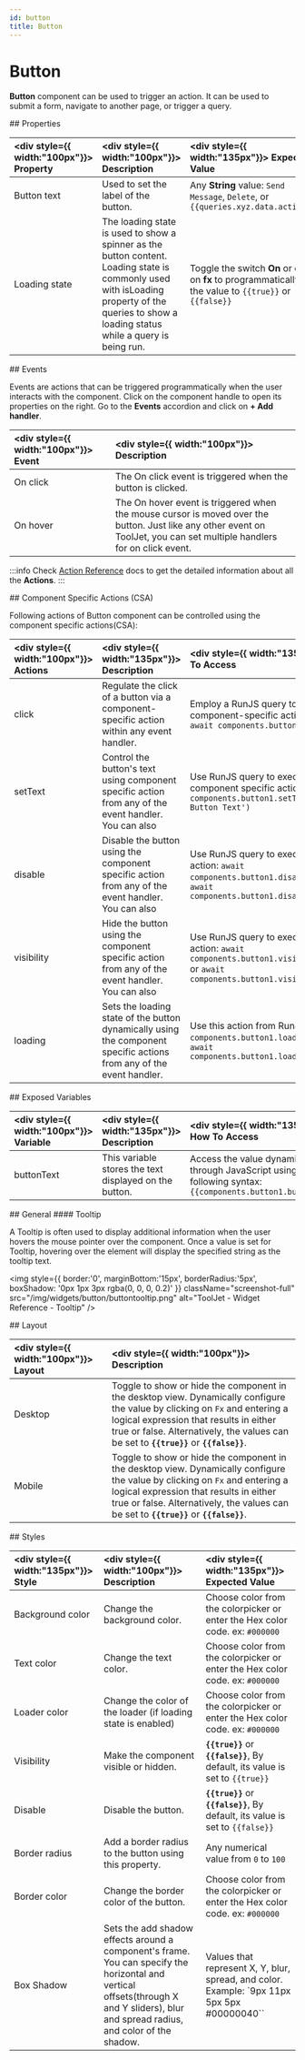 ```yaml
---
id: button
title: Button
---
```

# Button

**Button** component can be used to trigger an action. It can be used to submit a form, navigate to another page, or trigger a query.

<div>
## Properties

| <div style={{ width:"100px"}}> Property </div> | <div style={{ width:"100px"}}> Description </div> | <div style={{ width:"135px"}}> Expected Value </div> |
| :----------- | :----------- | :----------- |
| Button text | Used to set the label of the button. | Any **String** value: `Send Message`, `Delete`, or `{{queries.xyz.data.action}}` |
| Loading state | The loading state is used to show a spinner as the button content. Loading state is commonly used with isLoading property of the queries to show a loading status while a query is being run. | Toggle the switch **On** or click on **fx** to programmatically set the value to `{{true}}` or `{{false}}`  |

</div>

<div>
## Events

Events are actions that can be triggered programmatically when the user interacts with the component. Click on the component handle to open its properties on the right. Go to the **Events** accordion and click on **+ Add handler**.

| <div style={{ width:"100px"}}> Event </div> | <div style={{ width:"100px"}}> Description </div> |
| :----------- | :----------- |
| On click | The On click event is triggered when the button is clicked. |
| On hover | The On hover event is triggered when the mouse cursor is moved over the button. Just like any other event on ToolJet, you can set multiple handlers for on click event. |

:::info
Check [Action Reference](/docs/category/actions-reference) docs to get the detailed information about all the **Actions**.
:::

</div>

<div>
## Component Specific Actions (CSA)

Following actions of Button component can be controlled using the component specific actions(CSA):

| <div style={{ width:"100px"}}> Actions </div> | <div style={{ width:"135px"}}> Description </div> | <div style={{ width:"135px"}}> How To Access </div> |
| :----------- | :----------- | :--------|
| click | Regulate the click of a button via a component-specific action within any event handler. | Employ a RunJS query to execute component-specific actions such as `await components.button1.click()` |
| setText | Control the button's text using component specific action from any of the event handler. You can also | Use RunJS query to execute component specific actions: `await components.button1.setText('New Button Text')` |
| disable |  Disable the button using the component specific action from any of the event handler. You can also | Use RunJS query to execute this action: `await components.button1.disable(true)` or `await components.button1.disable(false)` |
| visibility | Hide the button using the component specific action from any of the event handler. You can also| Use RunJS query to execute this action: `await components.button1.visibility(true)` or `await components.button1.visibility(false)` |
| loading | Sets the loading state of the button dynamically using the component specific actions from any of the event handler. | Use this action from RunJS: `await components.button1.loading(true)` or `await components.button1.loading(false)` |

</div>

<div>
## Exposed Variables

| <div style={{ width:"100px"}}> Variable </div> | <div style={{ width:"135px"}}> Description </div> | <div style={{ width:"135px"}}> How To Access </div> |
| :----------- | :----------- | :---------- |
| buttonText | This variable stores the text displayed on the button. | Access the value dynamically through JavaScript using the following syntax: `{{components.button1.buttonText}}` |

</div>

<div>
## General
#### Tooltip

A Tooltip is often used to display additional information when the user hovers the mouse pointer over the component. Once a value is set for Tooltip, hovering over the element will display the specified string as the tooltip text.

<div style={{textAlign: 'left'}}>

<img style={{ border:'0', marginBottom:'15px', borderRadius:'5px', boxShadow: '0px 1px 3px rgba(0, 0, 0, 0.2)' }} className="screenshot-full" src="/img/widgets/button/buttontooltip.png" alt="ToolJet - Widget Reference - Tooltip" />

</div>

</div>

<div>
## Layout

| <div style={{ width:"100px"}}> Layout </div> | <div style={{ width:"100px"}}> Description </div> | 
| :----------- | :----------- | 
| Desktop | Toggle to show or hide the component in the desktop view. Dynamically configure the value by clicking on `Fx` and entering a logical expression that results in either true or false. Alternatively, the  values can be set to **`{{true}}`** or **`{{false}}`**.|  
| Mobile | Toggle to show or hide the component in the desktop view. Dynamically configure the value by clicking on `Fx` and entering a logical expression that results in either true or false. Alternatively, the  values can be set to **`{{true}}`** or **`{{false}}`**. | 

</div>

<div>
## Styles

| <div style={{ width:"135px"}}> Style </div> | <div style={{ width:"100px"}}> Description </div> | <div style={{ width:"135px"}}> Expected Value </div> |
| :----------- | :----------- | :----------- |
| Background color | Change the background color. | Choose color from the colorpicker or enter the Hex color code. ex: `#000000` |
| Text color | Change the text color. | Choose color from the colorpicker or enter the Hex color code. ex: `#000000` |
| Loader color | Change the color of the loader (if loading state is enabled) | Choose color from the colorpicker or enter the Hex color code. ex: `#000000` |
| Visibility | Make the component visible or hidden. | **`{{true}}`** or **`{{false}}`**, By default, its value is set to `{{true}}` |
| Disable | Disable the button. | **`{{true}}`** or **`{{false}}`**, By default, its value is set to `{{false}}` |
| Border radius | Add a border radius to the button using this property. | Any numerical value from `0` to `100` |
| Border color | Change the border color of the button. | Choose color from the colorpicker or enter the Hex color code. ex: `#000000` |
| Box Shadow | Sets the add shadow effects around a component's frame. You can specify the horizontal and vertical offsets(through X and Y sliders), blur and spread radius, and color of the shadow. | Values that represent X, Y, blur, spread, and color. Example: `9px 11px 5px 5px #00000040`` |

</div>